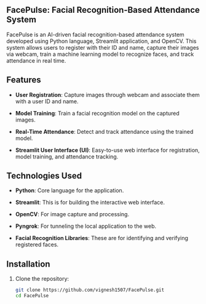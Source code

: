 ## FacePulse: Facial Recognition-Based Attendance System 

FacePulse is an AI-driven facial recognition-based attendance system developed using Python language, Streamlit application, and OpenCV. This system allows users to register with their ID and name, capture their images via webcam, train a machine learning model to recognize faces, and track attendance in real time.  

## Features
 
- **User Registration**: Capture images through webcam and associate them with a user ID and name.
  
- **Model Training**: Train a facial recognition model on the captured images.
   
- **Real-Time Attendance**: Detect and track attendance using the trained model.
  
- **Streamlit User Interface (UI)**: Easy-to-use web interface for registration, model training, and attendance tracking.
  

## Technologies Used

- **Python**: Core language for the application.
  
- **Streamlit**: This is for building the interactive web interface.
  
- **OpenCV**: For image capture and processing.
  
- **Pyngrok**: For tunneling the local application to the web.
  
- **Facial Recognition Libraries**: These are for identifying and verifying registered faces.
  

## Installation

1. Clone the repository:
   ```bash
   git clone https://github.com/vignesh1507/FacePulse.git
   cd FacePulse
